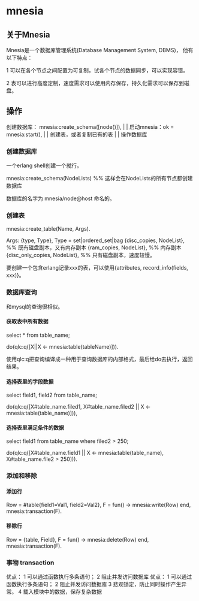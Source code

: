 # mnesia

## 关于Mnesia

Mnesia是一个数据库管理系统(Database Management System, DBMS)， 他有以下特点：

1 可以在各个节点之间配置为可复制，试各个节点的数据同步，可以实现容错。

2 表可以进行高度定制，速度需求可以使用内存保存，持久化需求可以保存到磁盘。

## 操作

创建数据库： mnesia:create_schema([node()]),
  |
  |
启动mnesia：ok = mnesia:start(),
  |
  |
创建表，或者复制已有的表
  |
  |
操作数据库

### 创建数据库

一个erlang shell创建一个就行。

mnesia:create_schema(NodeLists)    %% 这样会在NodeLists的所有节点都创建数据库

数据库的名字为 mnesia/node@host 命名的。

### 创建表

mnesia:create_table(Name, Args).

Args:
{type, Type}, Type = set|ordered_set|bag
{disc_copies, NodeList}, %% 既有磁盘副本，又有内存副本
{ram_copies, NodeList},  %% 内存副本
{disc_only_copies, NodeList}, %% 只有磁盘副本，速度较慢。

要创建一个包含erlang记录xxx的表，可以使用{attributes, record_info(fields, xxx)}。

### 数据库查询

和mysql的查询很相似。

#### 获取表中所有数据

select * from table_name;

do(qlc:q([X||X <- mnesia:table(tableName)])).

使用qlc:q把查询编译成一种用于查询数据库的内部格式，最后给do去执行，返回结果。

#### 选择表里的字段数据

select field1, field2 from table_name;

do(qlc:q([X#table_name.filed1, X#table_name.filed2 || X <- mnesia:table(table_name)])),

#### 选择表里满足条件的数据

select field1 from table_name where filed2 > 250;

do(qlc:q([X#table_name.field1 || X <- mnesia:table(table_name),
                                 X#table_name.file2 > 250])).

### 添加和移除

#### 添加行

Row = #table{field1=Val1, field2=Val2},
F = fun() ->
            mnesia:write(Row)
    end,
mnesia:transaction(F).

#### 移除行

Row = {table, Field},
F = fun() ->
            mnesia:delete(Row)
    end,
mnesia:transaction(F).


### 事物 transaction

优点：
1 可以通过函数执行多条语句；
2 阻止并发访问数据库
优点：
1 可以通过函数执行多条语句；
2 阻止并发访问数据库
3 悲观锁定，防止同时操作产生异常。
4 载入模块中的数据，保存复杂数据
